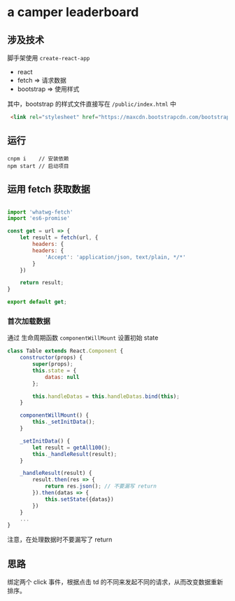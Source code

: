 # a camper leaderboard

## 涉及技术

脚手架使用 `create-react-app`

- react
- fetch    => 请求数据
- bootstrap     => 使用样式 

其中，bootstrap 的样式文件直接写在 `/public/index.html` 中

```html
 <link rel="stylesheet" href="https://maxcdn.bootstrapcdn.com/bootstrap/latest/css/bootstrap.min.css">
```

## 运行
```
cnpm i    // 安装依赖
npm start // 启动项目
```

## 运用 fetch 获取数据

```js

import 'whatwg-fetch'
import 'es6-promise'

const get = url => {
    let result = fetch(url, {
        headers: {
        headers: {
            'Accept': 'application/json, text/plain, */*'
        }
    })

    return result;
}

export default get;
```

### 首次加载数据
通过 生命周期函数 `componentWillMount` 设置初始 state

```js
class Table extends React.Component {
    constructor(props) {
        super(props);
        this.state = {
            datas: null
        };

        this.handleDatas = this.handleDatas.bind(this);
    }

    componentWillMount() {
        this._setInitData();
    }

    _setInitData() {
        let result = getAll100();
        this._handleResult(result);
    }

    _handleResult(result) {
        result.then(res => {
            return res.json(); // 不要漏写 return
        }).then(datas => {
            this.setState({datas})
        })
    }
    ...
}
```

注意，在处理数据时不要漏写了 return

## 思路
绑定两个 click 事件，根据点击 td 的不同来发起不同的请求，从而改变数据重新排序。
